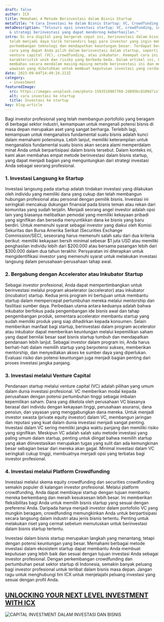 ```yaml
---
draft: false
author: ICX
title: Memahami 4 Metode Berinvestasi dalam Bisnis Startup
metaTitle: "4 Cara Investasi ke dalam Bisnis Startup: VC, Crowdfunding, Inkubator"
metaDescription: "Telusuri opsi investasi startup: VC, crowdfunding, inkubator,
  & strategi berinvestasi yang dapat mendorong keberhasilan."
intro: Di era digital yang bergerak cepat ini, berinvestasi dalam bisnis startup
  telah menjadi daya tarik tersendiri bagi para investor yang ingin mengikuti
  perkembangan teknologi dan mendapatkan keuntungan besar. Terdapat berbagai
  cara yang dapat Anda pilih dalam berinvestasi dalam startup, seperti melalui
  venture capital (VC), crowdfunding, atau inkubator. Keempat cara ini memiliki
  karakteristik unik dan risiko yang berbeda-beda. Dalam artikel ini, kita akan
  membahas secara mendalam masing-masing metode berinvestasi ini dan memberikan
  wawasan yang dibutuhkan untuk membuat keputusan investasi yang cerdas.
date: 2023-09-04T14:49:24.213Z
category:
  - investment
featuredImage:
  src: https://images.unsplash.com/photo-1593510987760-2d895bc8109d?ixlib=rb-4.0.3&ixid=M3wxMjA3fDB8MHxzZWFyY2h8Mnx8ZnVuZGluZ3xlbnwwfHwwfHx8MA%3D%3D&auto=format&fit=crop&w=1000&q=60
  alt: cara investasi ke startup
  title: Investasi ke startup
key: blog-article
---
```

Bagi investor profesional yang telah membangun portofolio yang beragam di berbagai sektor industri, kemampuan untuk mengenali potensi bisnis di masa depan merupakan aset yang sangat berharga. Terlebih lagi, kemampuan untuk menganalisis fundamental suatu bisnis adalah kunci dalam memahami potensinya. Lebih lanjut, memiliki keterampilan untuk menganalisis fundamental suatu bisnis akan secara alami memperdalam minat Anda untuk berpartisipasi dalam bisnis tersebut. Dalam konteks ini, kami akan membahas empat metode berinvestasi dalam bisnis startup, yang dapat menjadi bagian yang menguntungkan dari strategi investasi Anda sebagai seorang profesional.

### 1. Investasi Langsung ke Startup

Investasi langsung pada startup adalah tindakan investasi yang dilakukan oleh individu yang memiliki dana yang cukup dan telah membangun hubungan profesional atau personal dengan pemilik bisnis. Investasi ini seringkali mencakup dukungan finansial pada bisnis teman atau rekan dari komunitas yang sudah terjalin. Menjadi seorang angel investor adalah opsi lain yang biasanya melibatkan pemodal yang memiliki kekayaan pribadi yang signifikan dan bersedia menyuntikkan dana ke bisnis yang baru berdiri. Untuk memenuhi syarat sebagai investor yang diakui oleh Komisi Sekuritas dan Bursa Amerika Serikat (Securities Exchange Commission/SEC), seseorang harus memenuhi salah satu dari dua kriteria berikut: memiliki kekayaan bersih minimal sebesar $1 juta USD atau memiliki penghasilan individu lebih dari $200.000 atau bersama pasangan lebih dari $300.000 dalam dua tahun terakhir. Persyaratan ini diterapkan untuk mengidentifikasi investor yang memenuhi syarat untuk melakukan investasi langsung dalam perusahaan-perusahaan tahap awal.

### 2. Bergabung dengan Accelerator atau Inkubator Startup

Sebagai investor profesional, Anda dapat mempertimbangkan untuk berinvestasi melalui program akselerator (accelerator) atau inkubator (incubator) startup. Kedua jenis program ini bertujuan untuk membantu startup dalam mempercepat pertumbuhan mereka melalui mentorship dan fasilitasi sumber daya. Perbedaan utama antara keduanya adalah bahwa inkubator berfokus pada pengembangan ide bisnis awal dan tahap pengembangan produk, sementara accelerator membantu startup yang sudah memiliki produk yang siap dihadirkan kepada konsumen. Selain memberikan manfaat bagi startup, berinvestasi dalam program accelerator atau inkubator dapat memberikan keuntungan melalui kepemilikan saham yang dapat bernilai besar saat bisnis startup tumbuh dan mendapatkan pendanaan lebih lanjut. Sebagai investor dalam program ini, Anda harus berhati-hati dalam memilih startup yang berpotensi sukses, memberikan mentorship, dan menyediakan akses ke sumber daya yang diperlukan. Evaluasi risiko dan potensi keuntungan juga menjadi bagian penting dari proses investasi jangka panjang.

### 3. Investasi melalui Venture Capital

Pendanaan startup melalui venture capital (VC) adalah pilihan yang umum dalam dunia investasi profesional. VC memberikan modal kepada perusahaan dengan potensi pertumbuhan tinggi sebagai imbalan kepemilikan saham. Dana yang dikelola oleh perusahaan VC biasanya berasal dari individu dengan kekayaan tinggi, perusahaan asuransi, dana pensiun, dan yayasan yang menggabungkan dana mereka. Untuk menjadi investor swasta (private equity investor) dalam VC, membangun jaringan dan reputasi yang kuat dalam dunia investasi menjadi sangat penting. Investasi dalam VC sering memiliki jangka waktu panjang dan memiliki risiko yang signifikan. Meskipun VC adalah salah satu metode investasi yang paling umum dalam startup, penting untuk diingat bahwa memilih startup yang akan diinvestasikan merupakan tugas yang sulit dan ada kemungkinan besar sebagian besar dari mereka akan gagal. Minimal investasi dalam VC seringkali cukup tinggi, membuatnya menjadi opsi yang terbatas bagi investor profesional.

### 4. Investasi melalui Platform Crowdfunding

Investasi melalui skema equity crowdfunding dan securities crowdfunding semakin populer di kalangan investor profesional. Melalui platform crowdfunding, Anda dapat membiayai startup dengan tujuan membantu mereka berkembang dan meraih kesuksesan lebih besar. Ini memberikan fleksibilitas bagi Anda untuk memilih bisnis startup yang sesuai dengan preferensi Anda. Daripada hanya menjadi investor dalam portofolio VC yang mungkin beragam, crowdfunding memungkinkan Anda untuk berpartisipasi secara langsung dalam industri atau jenis bisnis tertentu. Penting untuk melakukan riset yang cermat sebelum memutuskan untuk berinvestasi dalam bisnis startup tertentu.

Investasi dalam bisnis startup merupakan langkah yang menantang, tetapi dengan potensi keuntungan yang besar. Memahami berbagai metode investasi dalam ekosistem startup dapat membantu Anda membuat keputusan yang lebih baik dan sesuai dengan tujuan investasi Anda sebagai investor profesional. Dengan perkembangan crowdfunding dan pertumbuhan pesat sektor startup di Indonesia, semakin banyak peluang bagi investor profesional untuk terlibat dalam bisnis masa depan. Jangan ragu untuk menghubungi tim ICX untuk menjelajahi peluang investasi yang sesuai dengan profil Anda.

## [U﻿NLOCKING YOUR NEXT LEVEL INVESTMENT WITH ICX](https://icx.id/?utm_source=content_blog&utm_medium=blog&utm_campaign=blog&utm_id=content_blog&utm_content=blog_content)

![CAPITAL INVESTMENT DALAM INVESTASI DAN BISNIS](/img/rsz_snapinstaapp_346119647_1435083573982006_484823168912654359_n_1080-1-.jpg)